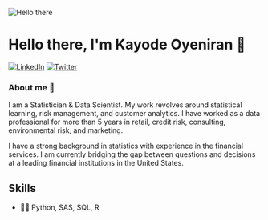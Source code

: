 ![Hello there](https://media1.tenor.com/images/6a4df9527c54d4528fb2b2ab47e7d422/tenor.gif?itemid=13774600)

# Hello there, I'm Kayode Oyeniran 👋

<p> <a href="https://www.linkedin.com/in/oyeniran-kayode-michael/" target="_blank"><img alt="LinkedIn" src="https://img.shields.io/badge/linkedin-%230077B5.svg?&style=for-the-badge&logo=linkedin&logoColor=white" /></a>  <a href="https://twitter.com/MikeOyeniran" target="_blank"><img alt="Twitter" src="https://img.shields.io/badge/twitter-%2312100E.svg?&style=for-the-badge&logo=twitter&logoColor=white" /></a> 
</p>

### About me :rocket:

I am a Statistician & Data Scientist. My work revolves around statistical learning, risk management, and customer analytics. I have worked as a data professional for more than 5 years in retail, credit risk, consulting, environmental risk, and marketing. 

I have a strong background in statistics with experience in the financial services. I am currently bridging the gap between questions and decisions at a leading financial institutions in the United States.

## Skills
* 👨‍💻 Python, SAS, SQL, R

